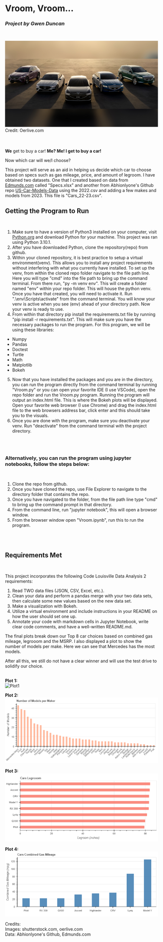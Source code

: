 
# **Vroom, Vroom...**

### *Project by Gwen Duncan*
<br/>

![Cars](/images/CarsLined.png)
<br/>
Credit: Oerlive.com
<br/>
<br/>
<br/>
<br/>
**We** get to buy a car! **Me? Me! I get to buy a car!**

Now which car will we/I choose?

This project will serve as an aid in helping us decide which car to choose based on specs such as gas mileage, price, and amount of legroom. 
I have obtained two datasets. One that I created based on data from [Edmunds.com](https://www.edmunds.com/) called "Specs.xlsx" and another from Abhionlyone's Github repo [US-Car-Models-Data](https://github.com/abhionlyone/us-car-models-data) using the 2022.csv and adding a few makes and models from 2023. This file is "Cars_22-23.csv". 
<br/>

## **Getting the Program to Run**
<br/>

1. Make sure to have a version of Python3 installed on your computer, visit [Python.org](https://www.python.org/downloads/) and download Python for your machine. This project was ran using Python 3.10.1.
2. After you have downloaded Python, clone the repository(repo) from github.
3. Within your cloned repository, it is best practice to setup a virtual environment(venv). This allows you to install any project requirements without interfering with what you currently have installed. To set up the venv, from within the cloned repo folder navigate to the file path line. Here you will type "cmd" into the file path to bring up the command terminal. From there run, "py -m venv env". This will create a folder named "env" within your repo folder. This will house the python venv. Once you have that created, you will need to activate it. Run 
".\env\Scripts\activate" from the command terminal. You will know your venv is active when you see (env) ahead of your directory path. Now your venv is ready to use.
4. From within that directory pip install the requirements.txt file by running "pip install -r requirements.txt". This will make sure you have the necessary packages to run the program. For this program, we will be using these libraries:
- Numpy
- Pandas
- Doctest
- Turtle
- Math
- Matplotlib
- Bokeh
5. Now that you have installed the packages and you are in the directory, you can run the program directly from the command terminal by running "Vroom.py" or you can open your favorite IDE (I use VSCode), open the repo folder and run the Vroom.py program. Running the program will output an index.html file. This is where the Bokeh plots will be displayed. Open your favorite web browser (I use Chrome) and drag the index.html file to the web browsers address bar, click enter and this should take you to the visuals.
6. Once you are done with the program, make sure you deactivate your venv. Run "deactivate" from the command terminal with the project directory.
<br/>
<br/>

### Alternatively, you can run the program using **jupyter notebooks**, follow the steps below:
<br/>

1. Clone the repo from github.
2. Once you have cloned the repo, use File Explorer to navigate to the directory folder that contains the repo.
3. Once you have navigated to the folder, from the file path line type "cmd" to bring up the command prompt in that directory.
4. From the command line, run "jupyter notebook", this will open a browser window.
5. From the browser window open "Vroom.ipynb", run this to run the program.
<br/>
<br/>

## **Requirements Met**
<br/>

This project incorporates the following Code Louisville Data Analysis 2 requirements:
1. Read TWO data files (JSON, CSV, Excel, etc.). 
2. Clean your data and perform a pandas merge with your two data sets, then calculate some new values based on the new data set.
3. Make a visualization with Bokeh. 
4. Utilize a virtual environment and include instructions in your README on how the user should set one up.
5. Annotate your code with markdown cells in Jupyter Notebook, write clear code comments, and have a well-written README.md.

The final plots break down our Top 8 car choices based on combined gas mileage, legrooom and the MSRP. I also displayed a plot to show the number of models per make. Here we can see that Mercedes has the most models. 

After all this, we still do not have a clear winner and will use the test drive to solidify our choice. 
<br/>
<br/>

**Plot 1:**
<br/>
![Plot1](C:/Users/gduncan/Downloads/vroom_vroom/images/MSRP.png)
<br/>

**Plot 2:**
<br/>
![Plot2](\images\Models.png)
<br/>

**Plot 3:**
<br/>
![Plot3](\images\Legroom.png)
<br/>

**Plot 4:**
<br/>
![Plot4](\images\Gas.png)


Credits:
<br/>
Images: shutterstock.com, oerlive.com
<br/>
Data: Abhionlyone's Github, Edmunds.com